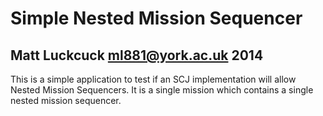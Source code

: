 Simple Nested Mission Sequencer
=======================

Matt Luckcuck <ml881@york.ac.uk> 2014
-------------------------------------

This is a simple application to test if an SCJ implementation will allow Nested Mission Sequencers. It is a single mission which contains a single nested mission sequencer.
